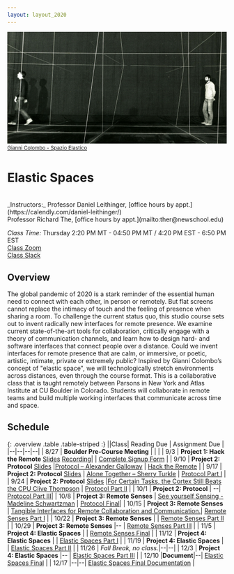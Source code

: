 ```yaml
---
layout: layout_2020
---
```


![useful image](/files/images/FSP0026.jpg)
<sup>[Gianni Colombo - Spazio Elastico](http://www.reprogrammed-art.cc/library/104/Spazio-elastico)</sup>

# Elastic Spaces

<br>
_Instructors:_ Professor Daniel Leithinger, [office hours by appt.](https://calendly.com/daniel-leithinger/)<br> Professor Richard The, [office hours by appt.](mailto:ther@newschool.edu) <br>

_Class Time:_ Thursday 2:20 PM MT -	04:50 PM MT / 4:20 PM EST - 6:50 PM EST <br>
[Class Zoom](https://newschool.zoom.us/j/94390523430?pwd=Q0xXeDh2NldCT1VzR1hPYjgrUkQzdz09)<br>
[Class Slack](https://join.slack.com/t/elasticspacesfall2020/shared_invite/zt-gxav8uzl-U82gfCu9wLnZfWhIfOsy8g) <br>

## Overview

The global pandemic of 2020 is a stark reminder of the essential human need to connect with each other, in person or remotely. But flat screens cannot replace the intimacy of touch and the feeling of presence when sharing a room. To challenge the current status quo, this studio course sets out to invent radically new interfaces for remote presence. We examine current state-of-the-art tools for collaboration, critically engage with a theory of communication channels, and learn how to design hard- and software interfaces that connect people over a distance. Could we invent interfaces for remote presence that are calm, or immersive, or poetic, artistic, intimate, private or extremely public? Inspired by Gianni Colombo’s concept of "elastic space", we will technologically stretch environments across distances, even through the course format. This is a collaborative class that is taught remotely between Parsons in New York and Atlas Institute at CU Boulder in Colorado. Students will collaborate in remote teams and build multiple working interfaces that communicate across time and space.

## Schedule

{: .overview .table .table-striped :}
||Class| Reading Due | Assignment Due |
|--|--|--|--|
| 8/27 | **Boulder Pre-Course Meeting** | | |
| 9/3 | **Project 1: Hack the Remote** [Slides](https://docs.google.com/presentation/d/1ifwQzDny9J7YtHoZLIiEz5Tdroqlw86-WbjgNsmVxk0/edit?usp=sharing) [Recording](https://drive.google.com/file/d/1eo06-mUXCugz-plLW91mx_LXaOuxRN_9/view?usp=sharing)| | [Complete Signup Form](https://docs.google.com/forms/d/1Cs4LDdiURAcLXKAGGcJahjg8icpVouP2acm8vByIVp8/edit?usp=sharing) |
| 9/10 | **Project 2: Protocol** [Slides](https://docs.google.com/presentation/d/1qTGAQUcXnaeNu-GAWlxDAw_bS5RZ3hDOhGqrIvA5viM/edit?usp=sharing) |[Protocol – Alexander Galloway](https://drive.google.com/file/d/1RRuc6sDgTbcmZSIAXo71ynRJ5iz7A5_w/view?usp=sharing) | [Hack the Remote](https://elasticspaces.github.io/pages/a1.html) |
| 9/17 | **Project 2: Protocol** [Slides](https://docs.google.com/presentation/d/10sZj6tJtY3kpmvS8nfKp0a5BDMUJ6A0gbrpK8x5gMm0/edit?usp=sharing) | [Alone Together – Sherry Turkle](https://drive.google.com/file/d/1TSfV57eJJPVYw4dRlmRrQZE4f3U_NYAP/view?usp=sharing) | [Protocol Part I](https://elasticspaces.github.io/pages/a2.html) |
| 9/24 | **Project 2: Protocol** [Slides](https://docs.google.com/presentation/d/1G_gqreNt7yPHRxDigtLyW1-jcH6s_TSHR3_qlPoBb2o/edit#slide=id.g9b1bd2dc22_15_74) |[For Certain Tasks, the Cortex Still Beats the CPU	Clive Thompson](https://www.wired.com/2007/06/ff-humancomp/) | [Protocol Part II](https://elasticspaces.github.io/pages/a2.html) |
| 10/1 | **Project 2: Protocol** | --| [Protocol Part III](https://elasticspaces.github.io/pages/a2.html)|
| 10/8 | **Project 3: Remote Senses** | [See yourself Sensing - Madeline Schwartzman](https://drive.google.com/file/d/17B2jhGivurpM3n0A9JGZoN1RsMLm5elv/view?usp=sharing) |  [Protocol Final](https://elasticspaces.github.io/pages/a2.html)|
| 10/15 | **Project 3: Remote Senses** | [Tangible Interfaces for Remote Collaboration and Communication.](https://trackr-media.tangiblemedia.org/publishedmedia/Papers/315-Tangible%20Interfaces%20for%20Remote/Published/PDF)| [Remote Senses Part I](https://elasticspaces.github.io/pages/a3.html) |
| 10/22 | **Project 3: Remote Senses** | | [Remote Senses Part II](https://elasticspaces.github.io/pages/a3.html) |
| 10/29 | **Project 3: Remote Senses** |-- | [Remote Senses Part III](https://elasticspaces.github.io/pages/a3.html) |
| 11/5 | **Project 4: Elastic Spaces** | | [Remote Senses Final](https://elasticspaces.github.io/pages/a3.html) |
| 11/12 | **Project 4: Elastic Spaces** | | [Elastic Spaces Part I](https://elasticspaces.github.io/pages/a4.html) |
| 11/19 | **Project 4: Elastic Spaces** | | [Elastic Spaces Part II](https://elasticspaces.github.io/pages/a4.html) |
| 11/26 | _Fall Break, no class._|--|--|
| 12/3 | **Project 4: Elastic Spaces** |-- | [Elastic Spaces Part III](https://elasticspaces.github.io/pages/a4.html) |
| 12/10 |**Document**|--| [Elastic Spaces Final](https://elasticspaces.github.io/pages/a4.html) |
| 12/17 |--|--| [Elastic Spaces Final Documentation](https://elasticspaces.github.io/pages/a4.html) |
